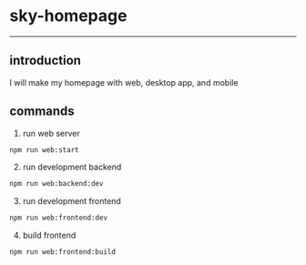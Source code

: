 # sky-homepage
---
## introduction
I will make my homepage with web, desktop app, and mobile  

## commands
1. run web server
```bash
npm run web:start
```
2. run development backend
```bash
npm run web:backend:dev
```
3. run development frontend
```bash
npm run web:frontend:dev
```
4. build frontend
```bash
npm run web:frontend:build
```
